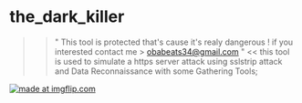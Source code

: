 # the_dark_killer
>> " This tool is protected that's cause it's realy dangerous ! if you interested contact me > obabeats34@gmail.com " <<
this tool is used to simulate a https server attack using sslstrip attack and  Data Reconnaissance with some Gathering Tools;

<a href="https://imgflip.com/gif/2pk5a6"><img src="https://i.imgflip.com/2pk5a6.gif" title="made at imgflip.com"/></a>

